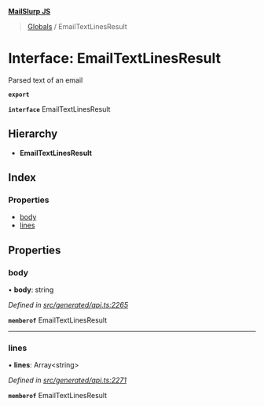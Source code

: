 **[MailSlurp JS](../README.md)**

> [Globals](../README.md) / EmailTextLinesResult

# Interface: EmailTextLinesResult

Parsed text of an email

**`export`** 

**`interface`** EmailTextLinesResult

## Hierarchy

* **EmailTextLinesResult**

## Index

### Properties

* [body](emailtextlinesresult.md#body)
* [lines](emailtextlinesresult.md#lines)

## Properties

### body

•  **body**: string

*Defined in [src/generated/api.ts:2265](https://github.com/mailslurp/mailslurp-client/blob/98c6efc/src/generated/api.ts#L2265)*

**`memberof`** EmailTextLinesResult

___

### lines

•  **lines**: Array\<string>

*Defined in [src/generated/api.ts:2271](https://github.com/mailslurp/mailslurp-client/blob/98c6efc/src/generated/api.ts#L2271)*

**`memberof`** EmailTextLinesResult
